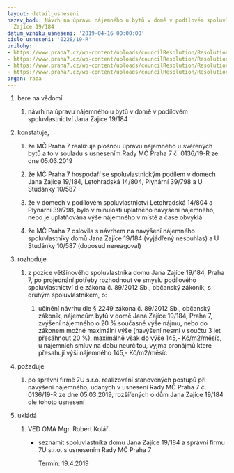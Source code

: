 ```yaml
---
layout: detail_usneseni
nazev_bodu: Návrh na úpravu nájemného u bytů v domě v podílovém spoluvlastnictví Jana
  Zajíce 19/184
datum_vzniku_usneseni: '2019-04-16 00:00:00'
cislo_usneseni: '0228/19-R'
prilohy:
- https://www.praha7.cz/wp-content/uploads/councilResolution/Resolutions/30784/export/01_najem184~446539.docx
- https://www.praha7.cz/wp-content/uploads/councilResolution/Resolutions/30784/export/02_najem184~446538.pdf
- https://www.praha7.cz/wp-content/uploads/councilResolution/Resolutions/30784/export/03_najem184~446537.pdf
- https://www.praha7.cz/wp-content/uploads/councilResolution/Resolutions/30784/export/export~447588.pdf
organ: rada
---
```

<ol id="urzList" class="urzList_view"><li class="urzClass1" id=""><span name="1">bere na vědomí</span><ol class="urzOlClass decimal "><li class="urzClass2" id="" style="text-align: left;"><span><p>návrh na úpravu nájemného u bytů v domě v podílovém spoluvlastnictví Jana Zajíce 19/184</p></span></li></ol></li><li class="urzClass1" id=""><span name="50">konstatuje,</span><ol class="urzOlClass decimal "><li class="urzClass2" id="" style="text-align: left;"><span><p>že MČ Praha 7 realizuje&nbsp;plošnou úpravu nájemného u svěřených bytů a to v souladu s usnesením Rady MČ Praha 7 č.&nbsp;0136/19-R ze dne 05.03.2019 <br></p></span></li><li class="urzClass2" id="" style="text-align: left;"><span><p>že MČ Praha 7 hospodaří se spoluvlastnickým podílem v domech Jana Zajíce 19/184, Letohradská 14/804, Plynární 39/798 a U Studánky 10/587</p></span></li><li class="urzClass2" id="" style="text-align: left;"><span><p>že v domech v podílovém spoluvlastnictví Letohradská 14/804 a Plynární 39/798, bylo v minulosti uplatněno navýšení nájemného, nebo je uplatňována výše nájemného v místě a čase obvyklá<br></p></span></li><li class="urzClass2" id="" style="text-align: left;"><span><p>že MČ Praha 7 oslovila s návrhem na navýšení nájemného spoluvlastníky domů Jana Zajíce 19/184 (vyjádřený nesouhlas) a U Studánky 10/587 (doposud nereagoval)</p></span></li></ol></li><li class="urzClass1" id=""><span name="68">rozhoduje</span><ol class="urzOlClass decimal "><li class="urzClass2" id="" style="text-align: left;"><span><p>z pozice většinového spoluvlastníka domu Jana Zajíce 19/184, Praha 7, po projednání potřeby rozhodnout ve smyslu podílového spoluvlastnictví dle zákona č. 89/2012 Sb., občanský zákoník, s druhým spoluvlastníkem, o:</p></span><ol class="urzUlClass"><li class="urzClass3" id="" style="text-align: left;"><span><p>učinění návrhu dle § 2249 zákona č. 89/2012 Sb., občanský zákoník, nájemcům bytů v domě&nbsp;Jana Zajíce 19/184, Praha 7, zvýšení nájemného o 20 % současné výše nájmu, nebo do zákonem možné maximální výše (navýšení nesmí v součtu 3 let přesáhnout 20 %), maximálně však do výše 145,- Kč/m2/měsíc, u nájemních smluv na dobu neurčitou, vyjma pronájmů které přesahují výši nájemného 145,- Kč/m2/měsíc<br></p></span></li></ol></li></ol></li><li class="urzClass1" id=""><span name="62">požaduje</span><ol class="urzOlClass decimal "><li class="urzClass2" id="" style="text-align: left;"><span><p>po správní firmě 7U s.r.o. realizování stanovených postupů při navýšení nájemného, udaných v usnesení Rady MČ Praha 7 č. 0136/19-R ze dne 05.03.2019, rozšířených o dům Jana Zajíce 19/184 dle tohoto usnesení<br></p></span></li></ol></li><li class="urzClass1" id="urzUkoly"><span name="1">ukládá</span><ol class="urzOlClass"><li class="urzClass2"><span><p>VED OMA Mgr. Robert Kolář</p></span><ul class="urzUlClass"><li class="urzClass3"><span><p>seznámit spoluvlastníka domu Jana Zajíce 19/184 a správní firmu 7U s.r.o. s usnesením Rady MČ Praha 7</p></span><span class="urzUkolTermin">  Termín:&nbsp;19.4.2019</span></li></ul></li></ol></li></ol>